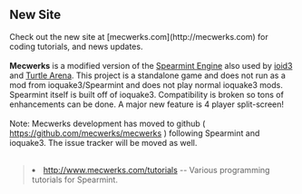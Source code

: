 <h2>New Site</h2>
Check out the new site at [mecwerks.com](http://mecwerks.com) for coding tutorials, and news updates.
<br>
<br>
<b>Mecwerks</b> is a modified version of the <a href='http://code.google.com/p/ioq3ztm/'>Spearmint Engine</a> also used by <a href='http://code.google.com/p/ioid3/'>ioid3</a> and <a href='http://code.google.com/p/turtlearena/'>Turtle Arena</a>. This project is a standalone game and does not run as a mod from ioquake3/Spearmint and does not play normal ioquake3 mods. Spearmint itself is built off of ioquake3. Compatibility is broken so tons of enhancements can be done. A major new feature is 4 player split-screen!<br>
<br>
Note: Mecwerks development has moved to github ( <a href='https://github.com/mecwerks/mecwerks'>https://github.com/mecwerks/mecwerks</a> ) following Spearmint and ioquake3. The issue tracker will be moved as well.<br>
<br>
<blockquote><li> <a href='http://www.mecwerks.com/tutorials'>http://www.mecwerks.com/tutorials</a> -- Various programming tutorials for Spearmint.